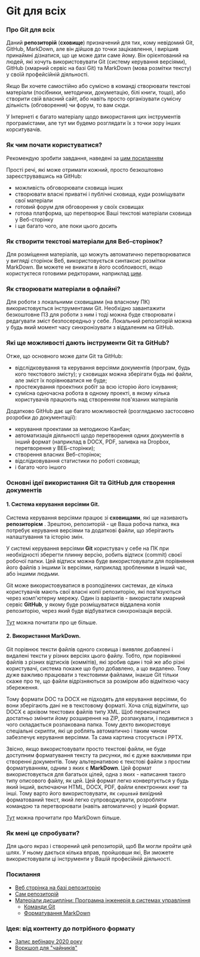# Git для всіх

### Про Git для всіх

Даний **репозиторій** (**сховище**) призначений для тих, кому невідомий Git, GitHub, MarkDown, але він дійшов до точки зацікавлення, і вирішив принаймні дізнатися, що це може дати саме йому. Він орієнтований на людей, які хочуть використовувати Git (систему керування версіями), GitHub (хмарний сервіс на базі Git) та MarkDown (мова розмітки тексту) у своїй профейсійній діяльності.  

Якщо Ви хочете самостійно або сумісно в команді створювати текстові матеріали (посібники, методички, докуметацію, білі книги, тощо), або створити свій власний сайт, або навіть просто організувати сумісну дільність (обговорення) чи форум, то вам сюди. 

У Інтернеті є багато матеріалу щодо використання цих інструментів програмістами, але тут ми будемо розглядати їх з точки зору інших корситувачів.

### Як чим почати користуватися?

Рекомендую зробити завдання, наведені за [цим посиланням](events/workshop1.md)

Прості речі, які може отримати кожний, просто безкоштовно зареєструвавшись на GitHub:

*   можливість обговорювати сховища інших
*   створювати власні приватні і публічні сховища, куди розміщувати свої матеріали
*   готовий форум для обговорення у своїх сховищах
*   готова платформа, що перетворює Ваші текстові матеріали сховища у Веб-сторінку
*   і ще багато чого, але поки цього досить  

### Як створити текстові матеріали для Веб-сторінок?

Для розміщення матеріалів, що можуть автоматично перетворюватися у вигляді сторінок Веб, використовується синтаксис розмітки MarkDown. Ви можете не вникати в його особлоивості, якщо користуєтеся готовими редкторами, наприклад [цим](https://onlinemarkdowneditor.dev/).

### Як створювати матеріали в офлайні?

Для роботи з локальними сховищами (на власному ПК) використовується інструментами Git. Необхідно завантажити безкоштовне ПЗ для роботи з ним і тоді можна буде створювати і редагувати зміст безпосередньо у себе. Локальний репозиторій можна у будь який момент часу синхронізувати з віддаленим на GitHub.

### Які ще можливості дають інструменти Git та GitHub?    

Отже, що основного може дати Git та GitHub:

*   відслідковування та керування версіями документів (програм, будь кого текстового змісту); у сховищах можна зберігати будь які файли, але зміст їх порівнюватися не буде;
*   простежування проектних робіт за всю історію його існування;
*   сумісна одночасна робота в одному проекті, в якому кілька користувачів працюють над створенням пов'язаних матеріалів

Додатково GitHub дає ще багато можливостей (розглядаємо застосовно розробки до документації):

*   керування проектами за методикою Канбан;
*   автоматизація діяльності щодо перетворення одних документів в інший формат (наприклад в DOCX, PDF, заливка на Dropbox, перетворення у ВЕБ-сторінки);
*   створення власних Веб-сторінок;
*   відслідковування статистики по роботі сховища;
*   і багато чого іншого

### Основні ідеї використання Git та GitHub для створення документів

#### 1. Система керування версіями Git.

Система керування версіями працює зі **сховищами**, які ще називають **репозиторієм** . Зрештою, репозиторій - це Ваша робоча папка, яка потребує керування версіями та додаткові файли, що зберігають налаштування та історію змін.

У системі керування версіями **Git** користувач у себе на ПК при необхідності зберегти плинну версію, робить відтиск (commit) своєї робочої папки. Цей відтиск можна буде використовувати для порівняння його файлів з іншими їх версіями, наприклад зробленими в інший час, або іншими людьми.

Git може використовуватися в розподілених системах, де кілька користувачів мають свої власні копії репозиторію, які пов'язуються через комп'ютерну мережу. Один із варіантів - використати хмарний сервіс **GitHub**, у якому буде розміщуватися віддалена копія репозиторію, через який буде відбуватися синхронізація версій.

[Тут](https://github.com/pupenasan/ProgIngContrSystems/blob/master/%D0%9B%D0%B5%D0%BA%D1%86/Git.md) можна почитати про це більше.

#### 2. Використання MarkDown.

Git порівнює тексти файлів одного сховища і виявляє добавлені і видалені тексти у різних версіях цього файлу. Тобто, при порівнянні файлів з різних відтисків (коммітів), які зробив один і той же або різні користувачі, система покаже що було добавлено, а що видалено. Тому дуже важливо працювати з текстовими файлами, інакше Git тільки скаже про те, що файли відрізняються за розміром або відміткою часу збереження.

Тому формати DOC та DOCX не підходять для керування версіями, бо вони зберігають дані не в текстовому форматі. Хоча слід відмітити, що DOCX є архівом текстових файлів типу XML. Щоб переконатися достатньо змінити йому розширення на ZIP, розпакувати, і подивитися з чого складається розпакована папка. Тому дехто використовує спеціальні скрипти, які це роблять автоматично і таким чином забезпечує керування версіями. Та сама картина стосується і PPTX.

Звісно, якщо використовувати просто текстові файли, не буде доступним форматування тексту та рисунки, які є дуже важливими при створенні документів. Тому альтернативою є текстові файли з простим форматуванням, одним з яких є **MarkDown**. Цей формат використовується для багатьох цілей, одна з яких - написання такого типу описового файлу, як цей. Цей формат легко конвертується у будь який інший, включаючи HTML, DOCX, PDF, файли електронних книг та інші. Тому варто його використовувати, як `сирцевий` вихідний форматований текст, який легко супроводжувати, розробляти командою та перетворювати (навіть автоматично) у інший формат.

[Тут](https://github.com/pupenasan/ProgIngContrSystems/blob/master/%D0%9B%D0%B5%D0%BA%D1%86/MarkDown.md) можна прочитати про MarkDown більше.

### Як мені це спробувати?

Для цього якраз і створений цей репозиторій, щоб Ви могли пройти цей шлях. У ньому дається кілька вправ, пройшовши які, Ви зможете використовувати ці інструменти у Вашій професійній діяльності.

### Посилання

*   [Веб сторінка на базі репозиторію](https://pupenasan.github.io/Git4All/)
*   [Сам репозиторій](https://github.com/pupenasan/Git4All)
*   [Матеріали дисципліни: Програмна інженерія в системах управління](https://pupenasan.github.io/ProgIngContrSystems/)
    *   [Команди Git](https://pupenasan.github.io/ProgIngContrSystems/%D0%94%D0%BE%D0%B2%D1%96%D0%B4%D0%BD%D0%B8%D0%BA%D0%B8/%D0%BA%D0%BE%D0%BC%D0%B0%D0%BD%D0%B4%D0%B8Git.html)
    *   [Форматування MarkDown](https://pupenasan.github.io/ProgIngContrSystems/%D0%94%D0%BE%D0%B2%D1%96%D0%B4%D0%BD%D0%B8%D0%BA%D0%B8/%D1%84%D0%BE%D1%80%D0%BC%D0%B0%D1%82%D1%83%D0%B2MD.html)

### Ідея: від контенту до потрібного формату

- [Запис вебінару 2020 року](https://www.youtube.com/embed/VnD4P_7uNCM)
- [Воркшоп для "чайників"](events/workshop1.md)
